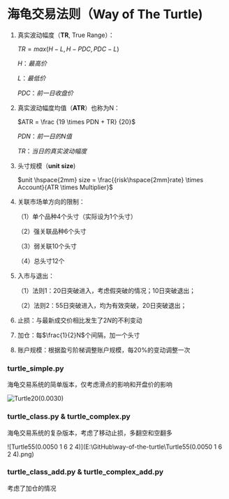 # 海龟交易法则（Way of The Turtle)

1. 真实波动幅度（**TR**, True Range）：

   $TR = max(H-L, H-PDC, PDC - L )$

   $H：最高价$

   $L：最低价$

   $PDC：前一日收盘价$

2. 真实波动幅度均值（**ATR**）也称为N：

   $ATR = \frac {19 \times PDN + TR} {20}$

   $PDN：前一日的N值$

   $TR：当日的真实波动幅度$

3. 头寸规模（**unit size**)

   $unit \hspace{2mm} size = \frac{{risk\hspace{2mm}rate} \times Account}{ATR \times Multiplier}$

4. 关联市场单方向的限制：

   （1）单个品种4个头寸（实际设为1个头寸）

   （2）强关联品种6个头寸

   （3）弱关联10个头寸

   （4）总头寸12个

5. 入市与退出：

   （1）法则1：20日突破进入，考虑假突破的情况；10日突破退出；

   （2）法则2：55日突破进入，均为有效突破，20日突破退出；

6. 止损：与最新成交价相比发生了$2N$的不利变动

7. 加仓：每$\frac{1}{2}N$个间隔，加一个头寸

8. 账户规模：根据盈亏阶梯调整账户规模，每20%的变动调整一次

### turtle_simple.py

海龟交易系统的简单版本，仅考虑滑点的影响和开盘价的影响

![Turtle20(0.0030)](E:\GitHub\way-of-the-turtle\Turtle20(0.0030).png)

### turtle_class.py & turtle_complex.py

海龟交易系统的复杂版本，考虑了移动止损，多翻空和空翻多

![Turtle55(0.0050 1 6 2 4)](E:\GitHub\way-of-the-turtle\Turtle55(0.0050 1 6 2 4).png)

### turtle_class_add.py & turtle_complex_add.py

考虑了加仓的情况

